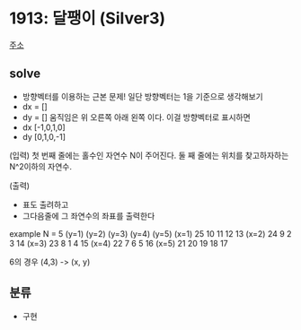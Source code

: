 # 1913: 달팽이 (Silver3)
[주소](https://www.acmicpc.net/problem/1913)

## solve
- 방향벡터를 이용하는 근본 문제!
일단 방향벡터는 1을 기준으로 생각해보기
- dx = []
- dy = []
움직임은 위 오른쪽 아래 왼쪽 이다.
이걸 방향벡터로 표시하면
- dx [-1,0,1,0]
- dy [0,1,0,-1]

(입력)
첫 번째 줄에는 홀수인 자연수 N이 주어진다.
둘 째 줄에는 위치를 찾고하자하는 N^2이하의 자연수.

(출력)
- 표도 출려하고
- 그다음줄에 그 좌연수의 좌표를 출력한다

example
N = 5
        (y=1)   (y=2)   (y=3)   (y=4)   (y=5)
(x=1)   25      10      11      12      13
(x=2)   24      9       2       3       14
(x=3)   23      8       1       4       15
(x=4)   22      7       6       5       16
(x=5)   21      20      19      18      17

6의 경우 (4,3)
-> (x, y)

## 분류
- 구현